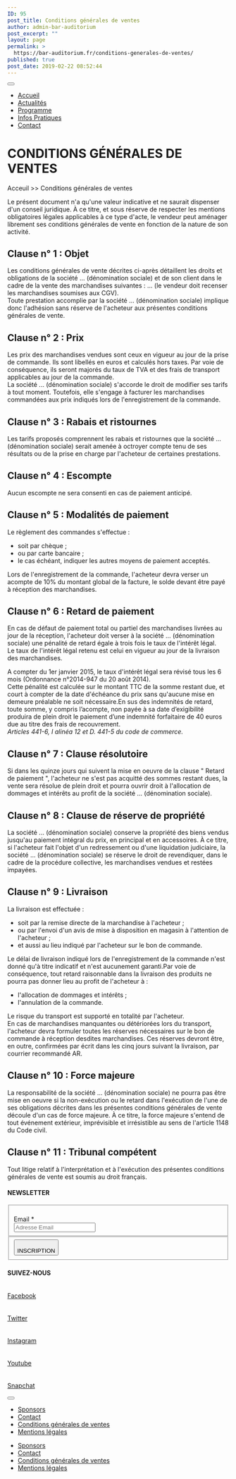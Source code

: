 ```yaml
---
ID: 95
post_title: Conditions générales de ventes
author: admin-bar-auditorium
post_excerpt: ""
layout: page
permalink: >
  https://bar-auditorium.fr/conditions-generales-de-ventes/
published: true
post_date: 2019-02-22 08:52:44
---
```

<p><button id="elementor-menu-toggle"></button><br>
				</p><nav itemtype="http://schema.org/SiteNavigationElement" itemscope="itemscope" id="elementor-navigation" role="navigation" aria-label="Elementor Menu">
				<ul id="elementor-navmenu">
<li><a href="https://bar-auditorium.fr/">Accueil</a></li>
<li><a href="https://bar-auditorium.fr/actualites-bar-auditorium/">Actualités</a></li>
<li><a href="https://bar-auditorium.fr/programmes/artistes/">Programme</a></li>
<li><a href="https://bar-auditorium.fr/infos-pratiques/">Infos Pratiques</a></li>
<li><a href="https://bar-auditorium.fr/contact/">Contact</a></li>
</ul>
<p>								</p></nav>
<h1>CONDITIONS GÉNÉRALES DE VENTES</h1>
<p>Acceuil &gt;&gt; Conditions générales de ventes</p>
<p></p>

<!-- wp:paragraph -->
</p>
<p>Le présent document n'a qu'une valeur indicative et ne saurait dispenser d'un conseil juridique. À ce titre, et sous réserve de respecter les mentions obligatoires légales applicables à ce type d'acte, le vendeur peut aménager librement ses conditions générales de vente en fonction de la nature de son activité.</p>
<p>
<!-- /wp:paragraph -->

<!-- wp:heading -->
</p>
<h2>Clause n° 1 : Objet</h2>
<p>
<!-- /wp:heading -->

<!-- wp:paragraph -->
</p>
<p>Les conditions générales de vente décrites ci-après détaillent les droits et obligations de la société ... (dénomination sociale) et de son client dans le cadre de la vente des marchandises suivantes : ... (le vendeur doit recenser les marchandises soumises aux CGV).<br />Toute prestation accomplie par la société ... (dénomination sociale) implique donc l'adhésion sans réserve de l'acheteur aux présentes conditions générales de vente.</p>
<p>
<!-- /wp:paragraph -->

<!-- wp:heading -->
</p>
<h2>Clause n° 2 : Prix</h2>
<p>
<!-- /wp:heading -->

<!-- wp:paragraph -->
</p>
<p>Les prix des marchandises vendues sont ceux en vigueur au jour de la prise de commande. Ils sont libellés en euros et calculés hors taxes. Par voie de conséquence, ils seront majorés du taux de TVA et des frais de transport applicables au jour de la commande.<br />La société ... (dénomination sociale) s'accorde le droit de modifier ses tarifs à tout moment. Toutefois, elle s'engage à facturer les marchandises commandées aux prix indiqués lors de l'enregistrement de la commande.</p>
<p>
<!-- /wp:paragraph -->

<!-- wp:heading -->
</p>
<h2>Clause n° 3 : Rabais et ristournes</h2>
<p>
<!-- /wp:heading -->

<!-- wp:paragraph -->
</p>
<p>Les tarifs proposés comprennent les rabais et ristournes que la société ... (dénomination sociale) serait amenée à octroyer compte tenu de ses résultats ou de la prise en charge par l'acheteur de certaines prestations.</p>
<p>
<!-- /wp:paragraph -->

<!-- wp:heading -->
</p>
<h2>Clause n° 4 : Escompte</h2>
<p>
<!-- /wp:heading -->

<!-- wp:paragraph -->
</p>
<p>Aucun escompte ne sera consenti en cas de paiement anticipé.</p>
<p>
<!-- /wp:paragraph -->

<!-- wp:heading -->
</p>
<h2>Clause n° 5 : Modalités de paiement</h2>
<p>
<!-- /wp:heading -->

<!-- wp:paragraph -->
</p>
<p>Le règlement des commandes s'effectue :</p>
<p>
<!-- /wp:paragraph -->

<!-- wp:list -->
</p>
<ul>
<li>soit par chèque ;</li>
<li>ou par carte bancaire ;</li>
<li>le cas échéant, indiquer les autres moyens de paiement acceptés.</li>
</ul>
<p>
<!-- /wp:list -->

<!-- wp:paragraph -->
</p>
<p>Lors de l'enregistrement de la commande, l'acheteur devra verser un acompte de 10% du montant global de la facture, le solde devant être payé à réception des marchandises.</p>
<p>
<!-- /wp:paragraph -->

<!-- wp:heading -->
</p>
<h2>Clause n° 6 : Retard de paiement</h2>
<p>
<!-- /wp:heading -->

<!-- wp:paragraph -->
</p>
<p>En cas de défaut de paiement total ou partiel des marchandises livrées au jour de la réception, l'acheteur doit verser à la société ... (dénomination sociale) une pénalité de retard égale à trois fois le taux de l'intérêt légal.<br />Le taux de l'intérêt légal retenu est celui en vigueur au jour de la livraison des marchandises.</p>
<p>
<!-- /wp:paragraph -->

<!-- wp:paragraph -->
</p>
<p>A compter du 1er janvier 2015, le taux d'intérêt légal sera révisé tous les 6 mois (Ordonnance n°2014-947 du 20 août 2014).<br />Cette pénalité est calculée sur le montant TTC de la somme restant due, et court à compter de la date d'échéance du prix sans qu'aucune mise en demeure préalable ne soit nécessaire.En sus des indemnités de retard, toute somme, y compris l’acompte, non payée à sa date d’exigibilité produira de plein droit le paiement d’une indemnité forfaitaire de 40 euros due au titre des frais de recouvrement.<br /><em>Articles 441-6, I alinéa 12 et D. 441-5 </em><em>du code de commerce.</em></p>
<p>
<!-- /wp:paragraph -->

<!-- wp:heading -->
</p>
<h2>Clause n° 7 : Clause résolutoire</h2>
<p>
<!-- /wp:heading -->

<!-- wp:paragraph -->
</p>
<p>Si dans les quinze jours qui suivent la mise en oeuvre de la clause " Retard de paiement ", l'acheteur ne s'est pas acquitté des sommes restant dues, la vente sera résolue de plein droit et pourra ouvrir droit à l'allocation de dommages et intérêts au profit de la société ... (dénomination sociale).</p>
<p>
<!-- /wp:paragraph -->

<!-- wp:heading -->
</p>
<h2>Clause n° 8 : Clause de réserve de propriété</h2>
<p>
<!-- /wp:heading -->

<!-- wp:paragraph -->
</p>
<p>La société ... (dénomination sociale) conserve la propriété des biens vendus jusqu'au paiement intégral du prix, en principal et en accessoires. À ce titre, si l'acheteur fait l'objet d'un redressement ou d'une liquidation judiciaire, la société ... (dénomination sociale) se réserve le droit de revendiquer, dans le cadre de la procédure collective, les marchandises vendues et restées impayées.</p>
<p>
<!-- /wp:paragraph -->

<!-- wp:heading -->
</p>
<h2>Clause n° 9 : Livraison</h2>
<p>
<!-- /wp:heading -->

<!-- wp:paragraph -->
</p>
<p>La livraison est effectuée :</p>
<p>
<!-- /wp:paragraph -->

<!-- wp:list -->
</p>
<ul>
<li>soit par la remise directe de la marchandise à l'acheteur ;</li>
<li>ou par l'envoi d'un avis de mise à disposition en magasin à l'attention de l'acheteur ;</li>
<li>et aussi au lieu indiqué par l'acheteur sur le bon de commande.</li>
</ul>
<p>
<!-- /wp:list -->

<!-- wp:paragraph -->
</p>
<p>Le délai de livraison indiqué lors de l'enregistrement de la commande n'est donné qu'à titre indicatif et n'est aucunement garanti.Par voie de conséquence, tout retard raisonnable dans la livraison des produits ne pourra pas donner lieu au profit de l'acheteur à :</p>
<p>
<!-- /wp:paragraph -->

<!-- wp:list -->
</p>
<ul>
<li>l'allocation de dommages et intérêts ;</li>
<li>l'annulation de la commande.</li>
</ul>
<p>
<!-- /wp:list -->

<!-- wp:paragraph -->
</p>
<p>Le risque du transport est supporté en totalité par l'acheteur.<br />En cas de marchandises manquantes ou détériorées lors du transport, l'acheteur devra formuler toutes les réserves nécessaires sur le bon de commande à réception desdites marchandises. Ces réserves devront être, en outre, confirmées par écrit dans les cinq jours suivant la livraison, par courrier recommandé AR.</p>
<p>
<!-- /wp:paragraph -->

<!-- wp:heading -->
</p>
<h2>Clause n° 10 : Force majeure</h2>
<p>
<!-- /wp:heading -->

<!-- wp:paragraph -->
</p>
<p>La responsabilité de la société ... (dénomination sociale) ne pourra pas être mise en oeuvre si la non-exécution ou le retard dans l'exécution de l'une de ses obligations décrites dans les présentes conditions générales de vente découle d'un cas de force majeure. À ce titre, la force majeure s'entend de tout événement extérieur, imprévisible et irrésistible au sens de l'article 1148 du Code civil.</p>
<p>
<!-- /wp:paragraph -->

<!-- wp:heading -->
</p>
<h2>Clause n° 11 : Tribunal compétent</h2>
<p>
<!-- /wp:heading -->

<!-- wp:paragraph -->
</p>
<p>Tout litige relatif à l'interprétation et à l'exécution des présentes conditions générales de vente est soumis au droit français.</p>
<p>
<!-- /wp:paragraph -->

<p></p>
<h4>NEWSLETTER</h4>
<p>			</p><form action="https://bar-auditorium.fr/wp-admin/admin-post.php" method="post" name="content-form-7b285126" id="content-form-7b285126"><input type="hidden" id="_wpnonce_newsletter" name="_wpnonce_newsletter" value="3b8303133b"><input type="hidden" name="_wp_http_referer" value="/wp-admin/admin-ajax.php"><input type="hidden" name="action" value="content_form_submit"><input type="hidden" name="form-type" value="newsletter"><input type="hidden" name="form-builder" value="elementor"><input type="hidden" name="post-id" value="95"><input type="hidden" name="form-id" value="7b285126"><p></p>
<fieldset>
            <label for="data[7b285126][email]"><br>
				Email *            </label><br>
			                    <input type="text" name="data[7b285126][email]" id="data[7b285126][email]" required="required" placeholder="Adresse Email"><br>
					        </fieldset>
<fieldset>
            <button type="submit" name="submit" value="submit-newsletter-7b285126"><br>
	            INSCRIPTION                            </button><br>
        </fieldset>
<p>		</p></form>
<h4>SUIVEZ-NOUS</h4>
<p>							<a href="" target="_blank" rel="noopener noreferrer"><br>
					Facebook<br>
				</a><br>
							<a href="" target="_blank" rel="noopener noreferrer"><br>
					Twitter<br>
				</a><br>
							<a href="" target="_blank" rel="noopener noreferrer"><br>
					Instagram<br>
				</a><br>
							<a href="" target="_blank" rel="noopener noreferrer"><br>
					Youtube<br>
				</a><br>
							<a href="" target="_blank" rel="noopener noreferrer"><br>
					Snapchat<br>
				</a><br>
						<button id="elementor-menu-toggle"></button><br>
				</p><nav itemtype="http://schema.org/SiteNavigationElement" itemscope="itemscope" id="elementor-navigation" role="navigation" aria-label="Elementor Menu">
				<ul id="elementor-navmenu">
<li><a href="https://bar-auditorium.fr/sponsors/">Sponsors</a></li>
<li><a href="https://bar-auditorium.fr/contact/">Contact</a></li>
<li><a href="https://bar-auditorium.fr/conditions-generales-de-ventes/">Conditions générales de ventes</a></li>
<li><a href="https://bar-auditorium.fr/mentions-legales/">Mentions légales</a></li>
</ul>
<p>								</p></nav>
<p>		</p><nav itemtype="http://schema.org/SiteNavigationElement" itemscope="itemscope" id="cbp-hsmenu-wrapper">
				<ul id="mega-menu">
<li><a href="https://bar-auditorium.fr/sponsors/">Sponsors</a></li>
<li><a href="https://bar-auditorium.fr/contact/">Contact</a></li>
<li><a href="https://bar-auditorium.fr/conditions-generales-de-ventes/">Conditions générales de ventes</a></li>
<li><a href="https://bar-auditorium.fr/mentions-legales/">Mentions légales</a></li>
</ul>
<p>		</p></nav>